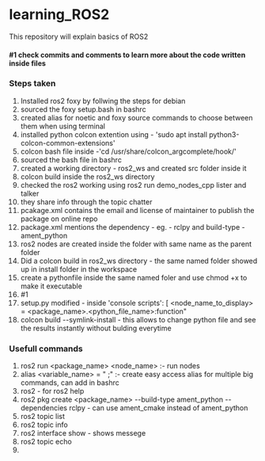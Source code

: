 # learning_ROS2
This repository will explain basics of ROS2 

#### #1 check commits and comments to learn more about the code written inside files

### Steps taken
1. Installed ros2 foxy by follwing the steps for debian
2. sourced the foxy setup.bash in bashrc
3. created alias for noetic and foxy source commands to choose between them when using terminal
4. installed python colcon extention using - 'sudo apt install python3-colcon-common-extensions'
5. colcon bash file inside -'cd /usr/share/colcon_argcomplete/hook/'
6. sourced the bash file in bashrc
7. created a working directory - ros2_ws and created src folder inside it
8. colcon build inside the ros2_ws directory
9. checked the ros2 working using ros2 run demo_nodes_cpp lister and talker
10. they share info through the topic chatter
11. pcakage.xml contains the email and license of maintainer to publish the package on online repo
12. package.xml mentions the dependency - eg. - rclpy and build-type - ament_python
13. ros2 nodes are created inside the folder with same name as the parent folder
14. Did a colcon build in ros2_ws directory - the same named folder showed up in install folder in the workspace
15. create a pythonfile inside the same named foler and use chmod +x to make it executable
16. #1
17. setup.py modified - inside 'console scripts': [ <node_name_to_display> = <package_name>.<python_file_name>:function"
18. colcon build --symlink-install - this allows to change python file and see the results instantly without bulding everytime




### Usefull commands
1. ros2 run <package_name> <node_name> :- run nodes
2. alias <variable_name> = " <command1>;<command2>" :-  create easy access alias for multiple big commands, can add in bashrc
3. ros2 - for ros2 help
4. ros2 pkg create <package_name> --build-type ament_python --dependencies rclpy - can use ament_cmake instead of ament_python 
5. ros2 topic list
6. ros2 topic info <topic>
7. ros2 interface show <msg> - shows messege
8. ros2 topic echo <topic>
9.
